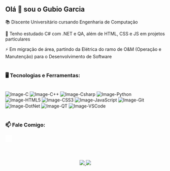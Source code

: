 ## Olá 👋 sou o Gubio Garcia

📚 Discente Universitário cursando Engenharia de Computação

🔭 Tenho estudado C# com .NET e QA, além de HTML, CSS e JS em projetos particulares

⚡ Em migração de área, partindo da Elétrica do ramo de O&M (Operação e Manutenção) para o Desenvolvimento de Software
</br>
</br>

### 🖥️ Tecnologias e Ferramentas:
<div style="display: inline_block"><br>
  <img align="center" alt="Image-C" height="45" width="55" src="https://cdn.jsdelivr.net/gh/devicons/devicon/icons/c/c-line.svg" />
  <img align="center" alt="Image-C++" height="45" width="55" src="https://cdn.jsdelivr.net/gh/devicons/devicon/icons/cplusplus/cplusplus-line.svg" />
  <img align="center" alt="Image-Csharp" height="45" width="55" src="https://cdn.jsdelivr.net/gh/devicons/devicon/icons/csharp/csharp-line.svg" />
  <img align="center" alt="Image-Python" height="45" width="55" src="https://cdn.jsdelivr.net/gh/devicons/devicon/icons/python/python-original.svg" />
  <img align="center" alt="Image-HTML5" height="40" width="50" src="https://cdn.jsdelivr.net/gh/devicons/devicon/icons/html5/html5-original.svg" />
  <img align="center" alt="Image-CSS3" height="40" width="50" src="https://cdn.jsdelivr.net/gh/devicons/devicon/icons/css3/css3-original.svg" />
  <img align="center" alt="Image-JavaScript" height="40" width="40" src="https://cdn.jsdelivr.net/gh/devicons/devicon/icons/javascript/javascript-original.svg" />
  <img align="center" alt="Image-Git" height="45" width="55" src="https://cdn.jsdelivr.net/gh/devicons/devicon/icons/git/git-original.svg" />
  <img align="center" alt="Image-DotNet" height="45" width="55" src="https://cdn.jsdelivr.net/gh/devicons/devicon/icons/dotnetcore/dotnetcore-original.svg" />   
  <img align="center" alt="Image-QT" height="40" width="60" src="https://img.shields.io/badge/Qt-41CD52?style=for-the-badge&logo=qt&logoColor=white" />
  <img align="center" alt="Image-VSCode" height="40" width="55" src="https://cdn.jsdelivr.net/gh/devicons/devicon/icons/vscode/vscode-original.svg" />
</div>
</br>


### 📫 Fale Comigo:
<!--
<a href="https://www.instagram.com/gubio_gs/" target="_blank"><img align="left" alt="Instagram" width="22px" src="https://github.com/Aakarsh-B/trying-repos/blob/master/insta.svg" />
-->
<a href="https://www.linkedin.com/in/gubio-garcia/" target="_blank"><img align="left" alt="LinkedIn" width="22px" src="https://github.com/Aakarsh-B/trying-repos/blob/master/linkedin.svg" />
</br>
</br>

</br>  
<p align="center">
<a href="https://github.com/GubioGarcia">
  <img height="150em" src="https://github-readme-stats-eight-theta.vercel.app/api?username=GubioGarcia&show_icons=true&theme=algolia&include_all_commits=true&count_private=true"/>
  <img height="150em"src="https://github-readme-stats-eight-theta.vercel.app/api/top-langs/?username=GubioGarcia&layout=compact&langs_count=8&theme=algolia"/>
</a>
</p>
<!-- Sugestões de paineis de Estastiticas do GitHub, ver repositórios <https://github.com/anuraghazra/github-readme-stats> e <https://github.com/jeniblodev/jeniblodev> -->
